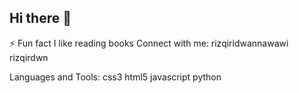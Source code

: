 ## Hi there 👋
⚡ Fun fact I like reading books
Connect with me:
rizqiridwannawawi rizqirdwn

Languages and Tools:
css3 html5 javascript python
<!--
**RizwanNawawi/RizwanNawawi** is a ✨ _special_ ✨ repository because its `README.md` (this file) appears on your GitHub profile.

Here are some ideas to get you started:

- 🔭 I’m currently working on ...
- 🌱 I’m currently learning ...
- 👯 I’m looking to collaborate on ...
- 🤔 I’m looking for help with ...
- 💬 Ask me about ...
- 📫 How to reach me: ...
- 😄 Pronouns: ...
- ⚡ Fun fact: ...
-->
